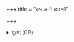 +++
title = "०५ अग्ने रक्षा णो"

+++
<details><summary>मूलम् (GR)</summary>

अग्ने रक्षा णो अंहसः  
प्रति ष्म देव रीषतः ।  
तपिष्ठैर् अजरो दह ॥
</details>
